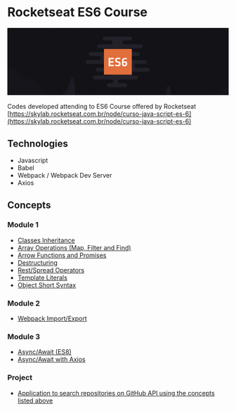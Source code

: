 # Rocketseat ES6 Course
![Rocketseat ES6 Course Logo](banner.png)

Codes developed attending to ES6 Course offered by Rocketseat  
[https://skylab.rocketseat.com.br/node/curso-java-script-es-6](https://skylab.rocketseat.com.br/node/curso-java-script-es-6)

## Technologies
- Javascript
- Babel
- Webpack / Webpack Dev Server
- Axios

## Concepts
### Module 1
- [Classes Inheritance](src/assets/scripts/module1/challenge1.js)
- [Array Operations (Map, Filter and Find)](src/assets/scripts/module1/challenge2.js)
- [Arrow Functions and Promises](src/assets/scripts/module1/challenge3.js)
- [Destructuring](src/assets/scripts/module1/challenge4.js)
- [Rest/Spread Operators](src/assets/scripts/module1/challenge5.js)
- [Template Literals](src/assets/scripts/module1/challenge6.js)
- [Object Short Syntax](src/assets/scripts/module1/challenge7.js)

### Module 2
- [Webpack Import/Export](src/assets/scripts/module2/)

### Module 3
- [Async/Await (ES8)](src/assets/scripts/module3/challenge1.js)
- [Async/Await with Axios](src/assets/scripts/module3/challenge2.js)

### Project
- [Application to search repositories on GitHub API using the concepts listed above](src/assets/scripts/course-project)
